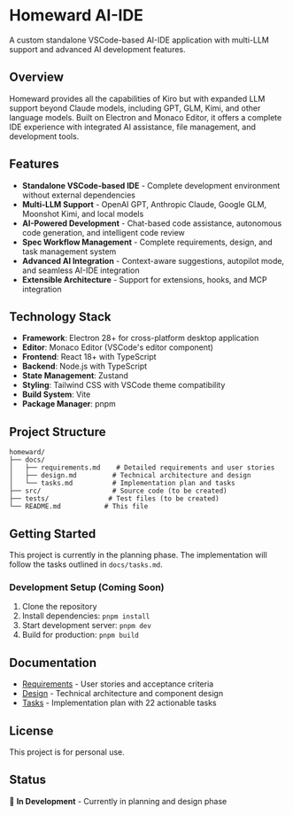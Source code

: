 # Homeward AI-IDE

A custom standalone VSCode-based AI-IDE application with multi-LLM support and advanced AI development features.

## Overview

Homeward provides all the capabilities of Kiro but with expanded LLM support beyond Claude models, including GPT, GLM, Kimi, and other language models. Built on Electron and Monaco Editor, it offers a complete IDE experience with integrated AI assistance, file management, and development tools.

## Features

- **Standalone VSCode-based IDE** - Complete development environment without external dependencies
- **Multi-LLM Support** - OpenAI GPT, Anthropic Claude, Google GLM, Moonshot Kimi, and local models
- **AI-Powered Development** - Chat-based code assistance, autonomous code generation, and intelligent code review
- **Spec Workflow Management** - Complete requirements, design, and task management system
- **Advanced AI Integration** - Context-aware suggestions, autopilot mode, and seamless AI-IDE integration
- **Extensible Architecture** - Support for extensions, hooks, and MCP integration

## Technology Stack

- **Framework**: Electron 28+ for cross-platform desktop application
- **Editor**: Monaco Editor (VSCode's editor component)
- **Frontend**: React 18+ with TypeScript
- **Backend**: Node.js with TypeScript
- **State Management**: Zustand
- **Styling**: Tailwind CSS with VSCode theme compatibility
- **Build System**: Vite
- **Package Manager**: pnpm

## Project Structure

```
homeward/
├── docs/
│   ├── requirements.md    # Detailed requirements and user stories
│   ├── design.md         # Technical architecture and design
│   └── tasks.md          # Implementation plan and tasks
├── src/                  # Source code (to be created)
├── tests/               # Test files (to be created)
└── README.md           # This file
```

## Getting Started

This project is currently in the planning phase. The implementation will follow the tasks outlined in `docs/tasks.md`.

### Development Setup (Coming Soon)

1. Clone the repository
2. Install dependencies: `pnpm install`
3. Start development server: `pnpm dev`
4. Build for production: `pnpm build`

## Documentation

- [Requirements](docs/requirements.md) - User stories and acceptance criteria
- [Design](docs/design.md) - Technical architecture and component design
- [Tasks](docs/tasks.md) - Implementation plan with 22 actionable tasks

## License

This project is for personal use.

## Status

🚧 **In Development** - Currently in planning and design phase
